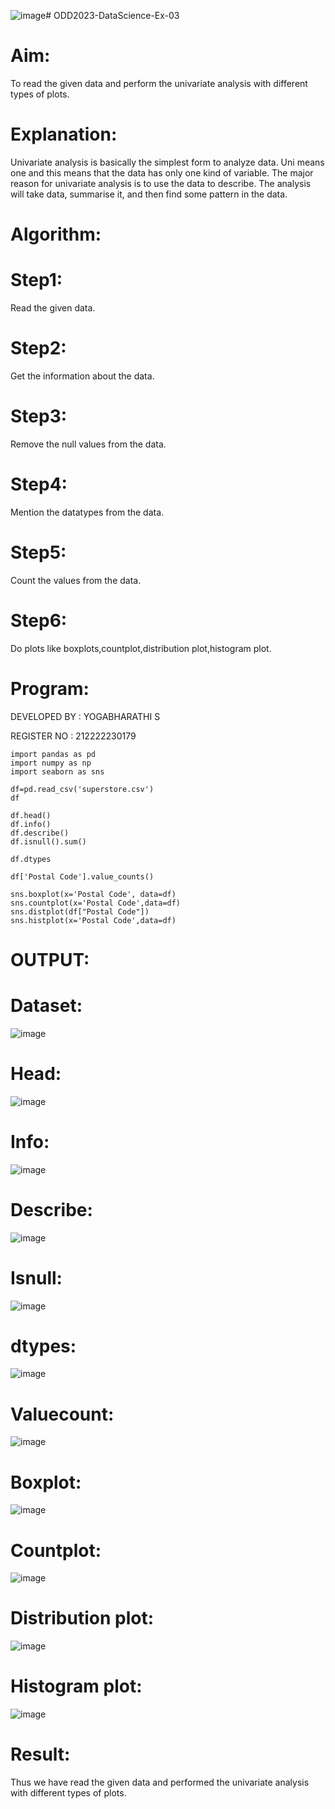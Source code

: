 ![image](https://github.com/Yogabharathi3/ODD2023-DataScience-Ex-03/assets/118899387/3247788f-55b5-4b6f-889f-61d87dd03221)# ODD2023-DataScience-Ex-03
# Aim:
To read the given data and perform the univariate analysis with different types of plots.

# Explanation:
Univariate analysis is basically the simplest form to analyze data. Uni means one and this means that the data has only one kind of variable. The major reason for univariate analysis is to use the data to describe. The analysis will take data, summarise it, and then find some pattern in the data.

# Algorithm:
# Step1:
Read the given data.

# Step2:
Get the information about the data.

# Step3:
Remove the null values from the data.

# Step4:
Mention the datatypes from the data.

# Step5:
Count the values from the data.

# Step6:
Do plots like boxplots,countplot,distribution plot,histogram plot.

# Program:
DEVELOPED BY : YOGABHARATHI S

REGISTER NO : 212222230179
```
import pandas as pd
import numpy as np
import seaborn as sns

df=pd.read_csv('superstore.csv')
df

df.head()
df.info()
df.describe()
df.isnull().sum()

df.dtypes

df['Postal Code'].value_counts()

sns.boxplot(x='Postal Code', data=df)
sns.countplot(x='Postal Code',data=df)
sns.distplot(df["Postal Code"])
sns.histplot(x='Postal Code',data=df)
```
# OUTPUT:
# Dataset:
![image](https://github.com/Yogabharathi3/ODD2023-DataScience-Ex-03/assets/118899387/dab07356-02d3-482c-925d-f71090f0c8e5)

# Head:
![image](https://github.com/Yogabharathi3/ODD2023-DataScience-Ex-03/assets/118899387/c4bb4ae5-4e51-4b9a-a5f0-b3014cb648ec)

# Info:
![image](https://github.com/Yogabharathi3/ODD2023-DataScience-Ex-03/assets/118899387/6199aaf4-0268-4535-b4c4-3a6ef42b9141)

# Describe:
![image](https://github.com/Yogabharathi3/ODD2023-DataScience-Ex-03/assets/118899387/ae5c0f59-20eb-4944-af48-1dd2e95b9072)

# Isnull:
![image](https://github.com/Yogabharathi3/ODD2023-DataScience-Ex-03/assets/118899387/a5a98935-3097-4af6-8003-ac9d510c8fc2)

# dtypes:
![image](https://github.com/Yogabharathi3/ODD2023-DataScience-Ex-03/assets/118899387/49c3e822-cc10-4006-9bf1-67b01ac6456f)

# Valuecount:
![image](https://github.com/Yogabharathi3/ODD2023-DataScience-Ex-03/assets/118899387/04e3240c-4cad-4560-81f5-da78765ee284)

# Boxplot:
![image](https://github.com/Yogabharathi3/ODD2023-DataScience-Ex-03/assets/118899387/44f74bb3-d204-4f6a-8cb8-66405adad5a1)

# Countplot:
![image](https://github.com/Yogabharathi3/ODD2023-DataScience-Ex-03/assets/118899387/fd880d66-572b-4ee2-9076-f87314fb9b16)

# Distribution plot:
![image](https://github.com/Yogabharathi3/ODD2023-DataScience-Ex-03/assets/118899387/2b383bc1-a9cd-4daf-90ba-94123fbe416b)

# Histogram plot:
![image](https://github.com/Yogabharathi3/ODD2023-DataScience-Ex-03/assets/118899387/07e83a45-f8f1-4378-a4a0-f2c37a44d935)

# Result:
Thus we have read the given data and performed the univariate analysis with different types of plots.
